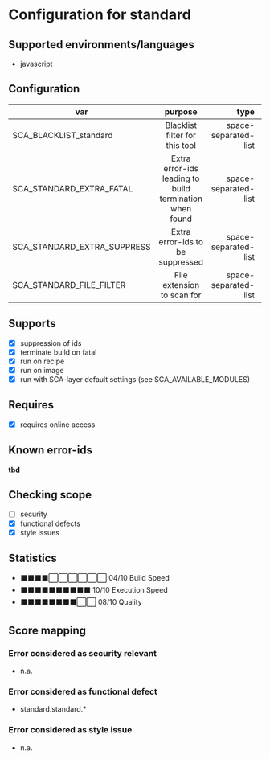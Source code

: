 # Configuration for standard

## Supported environments/languages

* javascript

## Configuration

| var | purpose | type | default |
| ------------- |:-------------:| -----:| -----:
| SCA_BLACKLIST_standard | Blacklist filter for this tool | space-separated-list | ""
| SCA_STANDARD_EXTRA_FATAL | Extra error-ids leading to build termination when found | space-separated-list | "":
| SCA_STANDARD_EXTRA_SUPPRESS | Extra error-ids to be suppressed | space-separated-list | ""
| SCA_STANDARD_FILE_FILTER | File extension to scan for | space-separated-list | ".js .jsx"

## Supports

- [x] suppression of ids
- [x] terminate build on fatal
- [x] run on recipe
- [x] run on image
- [x] run with SCA-layer default settings (see SCA_AVAILABLE_MODULES)

## Requires

- [x] requires online access

## Known error-ids

__tbd__

## Checking scope

- [ ] security
- [x] functional defects
- [x] style issues

## Statistics

 - ⬛⬛⬛⬛⬜⬜⬜⬜⬜⬜ 04/10 Build Speed
 - ⬛⬛⬛⬛⬛⬛⬛⬛⬛⬛ 10/10 Execution Speed
 - ⬛⬛⬛⬛⬛⬛⬛⬛⬜⬜ 08/10 Quality

## Score mapping

### Error considered as security relevant

* n.a.

### Error considered as functional defect

* standard.standard.*

### Error considered as style issue

* n.a.